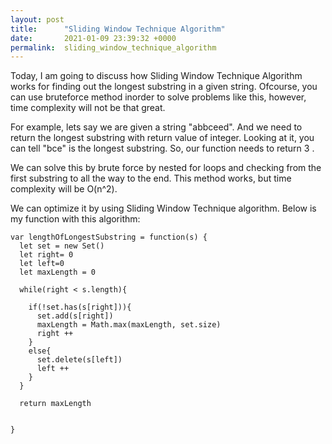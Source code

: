 ```yaml
---
layout: post
title:      "Sliding Window Technique Algorithm"
date:       2021-01-09 23:39:32 +0000
permalink:  sliding_window_technique_algorithm
---
```



Today, I am going to discuss how Sliding Window Technique Algorithm works for finding out the longest substring in a given string.  Ofcourse, you can use bruteforce method inorder to solve problems like this, however, time complexity will not be that great. 

For example, lets say we are given a string "abbceed". And we need to return the longest substring with return value of integer. Looking at it, you can tell "bce" is the longest substring. So, our function needs to return 3 . 

We can solve this by brute force by nested for loops and checking from the first substring to all the way to the end. This method works, but time complexity will be O(n^2).

We can optimize it by using Sliding Window Technique algorithm. Below is my function with this algorithm:
```
var lengthOfLongestSubstring = function(s) {
  let set = new Set()
  let right= 0
  let left=0
  let maxLength = 0 
 
  while(right < s.length){
    
    if(!set.has(s[right])){
      set.add(s[right])
      maxLength = Math.max(maxLength, set.size)
      right ++
    }
    else{
      set.delete(s[left])
      left ++ 
    }
  }

  return maxLength


}
```

